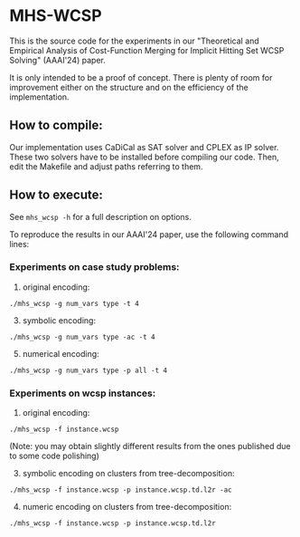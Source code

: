 # MHS-WCSP

This is the source code for the experiments in our "Theoretical and Empirical Analysis of Cost-Function Merging for Implicit Hitting Set WCSP Solving" (AAAI'24) paper. 

It is only intended to be a proof of concept. There is plenty of room for improvement either on the structure and on the efficiency of the implementation.

## How to compile:

Our implementation uses CaDiCal as SAT solver and CPLEX as IP solver. These two solvers have to be installed before compiling our code. Then, edit the Makefile and adjust paths referring to them.

## How to execute:

See `mhs_wcsp -h` for a full description on options.

To reproduce the results in our AAAI'24 paper, use the following command lines:

### Experiments on case study problems:

1. original encoding:
   
`./mhs_wcsp -g num_vars type -t 4`

3. symbolic encoding:
   
`./mhs_wcsp -g num_vars type -ac -t 4`

5. numerical encoding:
   
`./mhs_wcsp -g num_vars type -p all -t 4`

### Experiments on wcsp instances:

1. original encoding:

`./mhs_wcsp -f instance.wcsp` 

(Note: you may obtain slightly different results from the ones published due to some code polishing)

3. symbolic encoding on clusters from tree-decomposition:

`./mhs_wcsp -f instance.wcsp -p instance.wcsp.td.l2r -ac`

4. numeric encoding on clusters from tree-decomposition:

`./mhs_wcsp -f instance.wcsp -p instance.wcsp.td.l2r`


